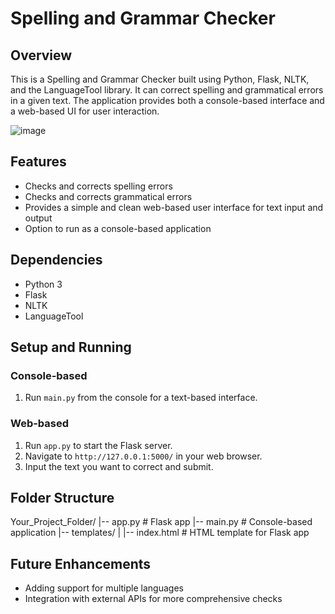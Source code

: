 # Spelling and Grammar Checker

## Overview
This is a Spelling and Grammar Checker built using Python, Flask, NLTK, and the LanguageTool library. It can correct spelling and grammatical errors in a given text. The application provides both a console-based interface and a web-based UI for user interaction.

![image](https://github.com/bozkuya/Spelling-Grammar_Check_NLP_Model/assets/129911627/0622c9b0-393e-4d93-be41-59bede2e9f75)


## Features

- Checks and corrects spelling errors
- Checks and corrects grammatical errors
- Provides a simple and clean web-based user interface for text input and output
- Option to run as a console-based application

## Dependencies

- Python 3
- Flask
- NLTK
- LanguageTool

## Setup and Running

### Console-based

1. Run `main.py` from the console for a text-based interface.

### Web-based

1. Run `app.py` to start the Flask server.
2. Navigate to `http://127.0.0.1:5000/` in your web browser.
3. Input the text you want to correct and submit.

## Folder Structure
Your_Project_Folder/
|-- app.py # Flask app
|-- main.py # Console-based application
|-- templates/
| |-- index.html # HTML template for Flask app

## Future Enhancements

- Adding support for multiple languages
- Integration with external APIs for more comprehensive checks

